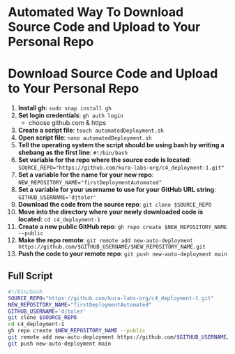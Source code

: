# Automated Way To Download Source Code and Upload to Your Personal Repo

# Download Source Code and Upload to Your Personal Repo

1. **Install gh**: `sudo snap install gh`
2. **Set login credentials**: `gh auth login`
   - choose github.com & https
3. **Create a script file**: `touch automatedDeployment.sh`
4. **Open script file**: `nano automatedDeployment.sh`
5. **Tell the operating system the script should be using bash by writing a shebang as the first line**: `#!/bin/bash`
6. **Set variable for the repo where the source code is located**: `SOURCE_REPO="https://github.com/kura-labs-org/c4_deployment-1.git"`
7. **Set a variable for the name for your new repo**: `NEW_REPOSITORY_NAME="firstDeploymentAutomated"`
8. **Set a variable for your username to use for your GitHub URL string**: `GITHUB_USERNAME='djtoler'`
9. **Download the code from the source repo**: `git clone $SOURCE_REPO`
10. **Move into the directory where your newly downloaded code is located**: `cd c4_deployment-1`
11. **Create a new public GitHub repo**: `gh repo create $NEW_REPOSITORY_NAME --public`
12. **Make the repo remote**: `git remote add new-auto-deployment https://github.com/$GITHUB_USERNAME/$NEW_REPOSITORY_NAME.git`
13. **Push the code to your remote repo**: `git push new-auto-deployment main`

## Full Script

```bash
#!/bin/bash
SOURCE_REPO="https://github.com/kura-labs-org/c4_deployment-1.git"
NEW_REPOSITORY_NAME="firstDeploymentAutomated"
GITHUB_USERNAME='djtoler'
git clone $SOURCE_REPO
cd c4_deployment-1
gh repo create $NEW_REPOSITORY_NAME --public
git remote add new-auto-deployment https://github.com/$GITHUB_USERNAME/$NEW_REPOSITORY_NAME.git
git push new-auto-deployment main

